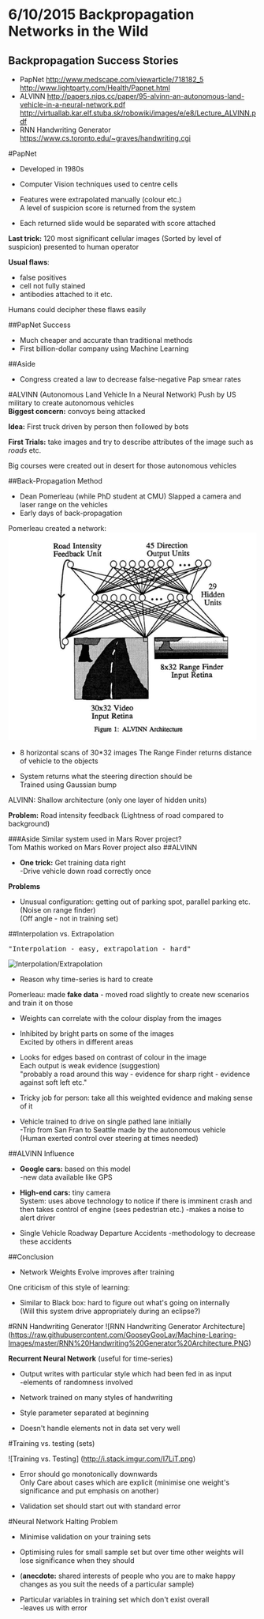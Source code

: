 6/10/2015
Backpropagation Networks in the Wild
====================================

Backpropagation Success Stories
-------------------------------

* PapNet http://www.medscape.com/viewarticle/718182_5 http://www.lightparty.com/Health/Papnet.html
* ALVINN http://papers.nips.cc/paper/95-alvinn-an-autonomous-land-vehicle-in-a-neural-network.pdf http://virtuallab.kar.elf.stuba.sk/robowiki/images/e/e8/Lecture_ALVINN.pdf
* RNN Handwriting Generator https://www.cs.toronto.edu/~graves/handwriting.cgi


#PapNet
* Developed in 1980s
* Computer Vision techniques used to centre cells

* Features were extrapolated manually (colour etc.)  
  A level of suspicion score is returned from the system

* Each returned slide would be separated with score attached

**Last trick:** 120 most significant cellular images (Sorted by level of suspicion) presented to human operator
			
**Usual flaws**:  
  * false positives
  * cell not fully stained
  * antibodies attached to it etc.
  
Humans could decipher these flaws easily
		
##PapNet Success
* Much cheaper and accurate than traditional methods
* First billion-dollar company using Machine Learning
 
##Aside
* Congress created a law to decrease false-negative Pap smear rates
 
#ALVINN (Autonomous Land Vehicle In a Neural Network)
 Push by US military to create autonomous vehicles  
 **Biggest concern:** convoys being attacked
 
**Idea:** First truck driven by person then followed by bots
 
 **First Trials:** take images and try to describe attributes of the image such as _roads_ etc.
 
Big courses were created out in desert for those autonomous vehicles

##Back-Propagation Method
* Dean Pomerleau (while PhD student at CMU)
  Slapped a camera and laser range on the vehicles
* Early days of back-propagation
  
Pomerleau created a network:  
![ALVINN Architecture](https://raw.githubusercontent.com/GooseyGooLay/Machine-Learing-Images/master/ALVINN%20Architecture.PNG)  
*	8 horizontal scans of 30*32 images
	The Range Finder returns distance of vehicle to the objects
	
* System returns what the steering direction should be  
	Trained using Gaussian bump

ALVINN: Shallow architecture (only one layer of hidden units)

**Problem:** Road intensity feedback (Lightness of road compared to background)

###Aside
Similar system used in Mars Rover project?  
Tom Mathis worked on Mars Rover project also
##ALVINN
* **One trick:** Get training data right  
            	  -Drive vehicle down road correctly once
	
**Problems**  
* Unusual configuration: getting out of parking spot, parallel parking etc.   
                        (Noise on range finder)  
                        (Off angle - not in training set)

##Interpolation vs. Extrapolation
 <pre>"Interpolation - easy, extrapolation - hard"</pre>

![Interpolation/Extrapolation](http://pillars.che.pitt.edu/files/course_12/figures/curve.gif)

* Reason why time-series is hard to create

Pomerleau: made **fake data** - moved road slightly to create new scenarios and train it on those

* Weights can correlate with the colour display from the images

* Inhibited by bright parts on some of the images  
  Excited by others in different areas

* Looks for edges based on contrast of colour in the image  
  Each output is weak evidence (suggestion)  
  "probably a road around this way - evidence for sharp right - evidence against soft left etc."

* Tricky job for person: take all this weighted evidence and making sense of it  

* Vehicle trained to drive on single pathed lane initially  
-Trip from San Fran to Seattle made by the autonomous vehicle  
	(Human exerted control over steering at times needed)

##ALVINN Influence
* **Google cars:** based on this model  
                -new data available like GPS

* **High-end cars:** tiny camera  
                    System: uses above technology to notice if there is imminent crash and then takes control of engine
		                (sees pedestrian etc.)
		                -makes a noise to alert driver

* Single Vehicle Roadway Departure Accidents
  -methodology to decrease these accidents

##Conclusion
* Network Weights Evolve improves after training

One criticism of this style of learning:
* Similar to Black box: hard to figure out what's going on internally  
                        (Will this system drive appropriately during an eclipse?)

#RNN Handwriting Generator
![RNN Handwriting Generator Architecture] (https://raw.githubusercontent.com/GooseyGooLay/Machine-Learing-Images/master/RNN%20Handwriting%20Generator%20Architecture.PNG)

**Recurrent Neural Network** (useful for time-series)

* Output writes with particular style which had been fed in as input  
  -elements of randomness involved

* Network trained on many styles of handwriting
* Style parameter separated at beginning

* Doesn't handle elements not in data set very well


#Training vs. testing (sets)

![Training vs. Testing] (http://i.stack.imgur.com/I7LiT.png)

* Error should go monotonically downwards  
  Only Care about cases which are explicit (minimise one weight's significance and put emphasis on another)

* Validation set should start out with standard error

#Neural Network Halting Problem
* Minimise validation on your training sets

* Optimising rules for small sample set but over time other weights will lose significance when they should
* (**anecdote:** shared interests of people who you are to make happy changes as you suit the needs of a particular sample)

* Particular variables in training set which don't exist overall  
  -leaves us with error
